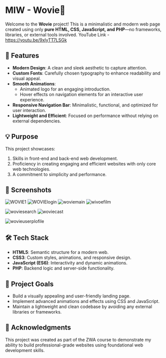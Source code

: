 # MIW - Wovie🚀  

Welcome to the **Wovie** project! This is a minimalistic and modern web page created using only **pure HTML, CSS, JavaScript, and PHP**—no frameworks, libraries, or external tools involved.
YouTube Link - https://youtu.be/9xlyTT7LSGk
## 🌟 Features  

- **Modern Design**: A clean and sleek aesthetic to capture attention.  
- **Custom Fonts**: Carefully chosen typography to enhance readability and visual appeal.  
- **Smooth Animations**:  
  - Animated logo for an engaging introduction.  
  - Hover effects on navigation elements for an interactive user experience.  
- **Responsive Navigation Bar**: Minimalistic, functional, and optimized for user interaction.  
- **Lightweight and Efficient**: Focused on performance without relying on external dependencies.  

## 💡 Purpose  

This project showcases:  
1. Skills in front-end and back-end web development.  
2. Proficiency in creating engaging and efficient websites with only core web technologies.  
3. A commitment to simplicity and performance.  

## 🎨 Screenshots  
![WOVIE1](https://github.com/user-attachments/assets/67abd389-e62b-4292-9681-c3e29b0984b6)
![WOVIElogin](https://github.com/user-attachments/assets/8c50a555-e9bf-479a-b90a-0a9da5d9b108)
![woviemain](https://github.com/user-attachments/assets/52cb3607-674c-4e25-a28b-aa852e05dfd1)
![wivoefilm](https://github.com/user-attachments/assets/42e1433c-2900-48b2-b920-e7ba980c7133)

![woviesearch](https://github.com/user-attachments/assets/8d98829e-2bec-4066-908c-e44e12580119)
![woviecast](https://github.com/user-attachments/assets/f8c17ac6-301d-4ed6-967d-358efbb55afd)

![wovieuserplofile](https://github.com/user-attachments/assets/630bd594-8f24-4ec1-8b7d-5c48280fa737)



## 🛠️ Tech Stack  

- **HTML5**: Semantic structure for a modern web.  
- **CSS3**: Custom styles, animations, and responsive design.  
- **JavaScript (ES6)**: Interactivity and dynamic animations.  
- **PHP**: Backend logic and server-side functionality.  

## 🚧 Project Goals  

- Build a visually appealing and user-friendly landing page.  
- Implement advanced animations and effects using CSS and JavaScript.  
- Maintain a lightweight and clean codebase by avoiding any external libraries or frameworks.  
 
## 🙌 Acknowledgments

This project was created as part of the ZWA course to demonstrate my ability to build professional-grade websites using foundational web development skills.
